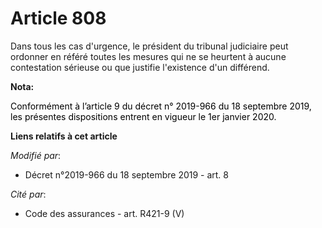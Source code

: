 # Article 808

Dans tous les cas d'urgence, le président du tribunal judiciaire peut ordonner en référé toutes les mesures qui ne se
heurtent à aucune contestation sérieuse ou que justifie l'existence d'un différend.

**Nota:**

<font color="black">Conformément à l’article 9 du décret n° 2019-966 du 18 septembre 2019, les présentes dispositions entrent
en vigueur le 1er janvier 2020.</font>

**Liens relatifs à cet article**

_Modifié par_:

  - Décret n°2019-966 du 18 septembre 2019 - art. 8

_Cité par_:

  - Code des assurances - art. R421-9 (V)
